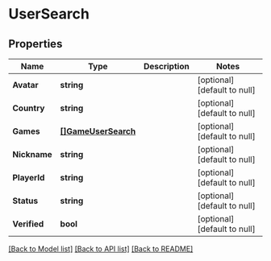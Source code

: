 # UserSearch

## Properties
Name | Type | Description | Notes
------------ | ------------- | ------------- | -------------
**Avatar** | **string** |  | [optional] [default to null]
**Country** | **string** |  | [optional] [default to null]
**Games** | [**[]GameUserSearch**](GameUserSearch.md) |  | [optional] [default to null]
**Nickname** | **string** |  | [optional] [default to null]
**PlayerId** | **string** |  | [optional] [default to null]
**Status** | **string** |  | [optional] [default to null]
**Verified** | **bool** |  | [optional] [default to null]

[[Back to Model list]](../README.md#documentation-for-models) [[Back to API list]](../README.md#documentation-for-api-endpoints) [[Back to README]](../README.md)


